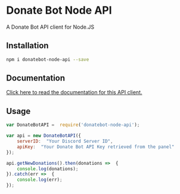 # Donate Bot Node API
A Donate Bot API client for Node.JS

## Installation
```bash
npm i donatebot-node-api --save
```

## Documentation
[Click here to read the documentation for this API client.](https://developers.donatebot.io/api-libraries/wrappers-node.js)

## Usage

```javascript
var DonateBotAPI =  require('donatebot-node-api');

var api = new DonateBotAPI({
	serverID:  "Your Discord Server ID",
	apiKey:  "Your Donate Bot API Key retrieved from the panel"
});

api.getNewDonations().then(donations =>  {
	console.log(donations);
}).catch(err =>  {
	console.log(err);
});
```
